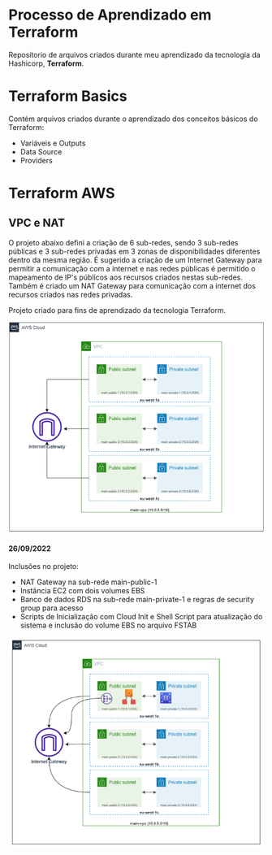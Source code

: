 # Processo de Aprendizado em Terraform

Reposítorio de arquivos criados durante meu aprendizado da tecnologia da Hashicorp, <b>Terraform</b>.

# Terraform Basics

Contém arquivos criados durante o aprendizado dos conceitos básicos do Terraform:

<ul>
<li>Variáveis e Outputs</li>
<li>Data Source</li>
<li>Providers</li>
</ul>

# Terraform AWS

<h2>VPC e NAT</h2>

<p>O projeto abaixo defini a criação de 6 sub-redes, sendo 3 sub-redes públicas e 3 sub-redes privadas em 3 zonas de disponibilidades diferentes dentro da mesma região.
É sugerido a criação de um Internet Gateway para permitir a comunicação com a internet e nas redes públicas é permitido o mapeamento de IP's públicos aos recursos criados
nestas sub-redes. Também é criado um NAT Gateway para comunicação com a internet dos recursos criados nas redes privadas.

Projeto criado para fins de aprendizado da tecnologia Terraform.</p>


<img src="terraform-aws/VPC and NAT/diagram-vpc.png" alt="Alt text" title="Optional title">

<h4>26/09/2022</h3>

Inclusões no projeto:
<ul>
    <li>NAT Gateway na sub-rede main-public-1</li>
    <li>Instância EC2 com dois volumes EBS</li>
    <li>Banco de dados RDS na sub-rede main-private-1 e regras de security group para acesso</li>
    <li>Scripts de Inicialização com Cloud Init e Shell Script para atualização do sistema e inclusão do volume EBS no arquivo FSTAB</li>
</ul>

<img src="terraform-aws\VPC and NAT\diagrama AWS VPC-v2.png" alt="Alt text" title="Optional title">
